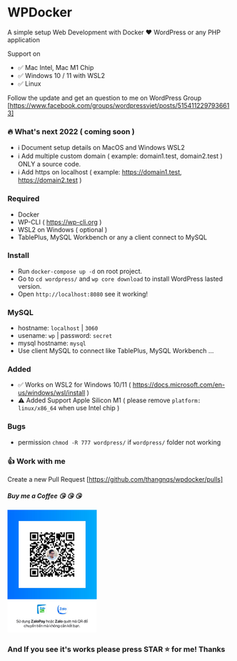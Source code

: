 # WPDocker

A simple setup Web Development with Docker :hearts: WordPress or any PHP application

Support on 
 - :white_check_mark: Mac Intel, Mac M1 Chip
 - :white_check_mark: Windows 10 / 11 with WSL2 
 - :white_check_mark: Linux
  

Follow the update and get an question to me on WordPress Group [https://www.facebook.com/groups/wordpressviet/posts/5154112297936613]

### :fire: What's next 2022 ( coming soon )
- :information_source: Document setup details on MacOS and Windows WSL2
- :information_source: Add multiple custom domain ( example: domain1.test, domain2.test ) ONLY a source code.
- :information_source: Add https on localhost ( example: https://domain1.test, https://domain2.test )

### Required
- Docker 
- WP-CLI ( https://wp-cli.org ) 
- WSL2 on Windows ( optional )
- TablePlus, MySQL Workbench or any a client connect to MySQL

### Install
- Run `docker-compose up -d` on root project.
- Go to `cd wordpress/` and `wp core download` to install WordPress lasted version. 
- Open `http://localhost:8080` see it working!

### MySQL
- hostname: `localhost` | `3060`
- usename: `wp` | password: `secret`
- mysql hostname: `mysql`
- Use client MySQL to connect like TablePlus, MySQL Workbench ...

### Added 
- :white_check_mark: Works on WSL2 for Windows 10/11 ( https://docs.microsoft.com/en-us/windows/wsl/install )
- :warning: Added Support Apple Silicon M1 ( please remove `platform: linux/x86_64` when use Intel chip )

### Bugs
- permission `chmod -R 777 wordpress/` if `wordpress/` folder not working

### :+1: Work with me

Create a new Pull Request [https://github.com/thangnqs/wpdocker/pulls]

##### Buy me a Coffee :kissing_heart: :kissing_heart: :kissing_heart:

<img src="support-me-a-coffee.jpg" alt="drawing" width="200"/>

### And If you see it's works please press STAR :star: for me! Thanks 
